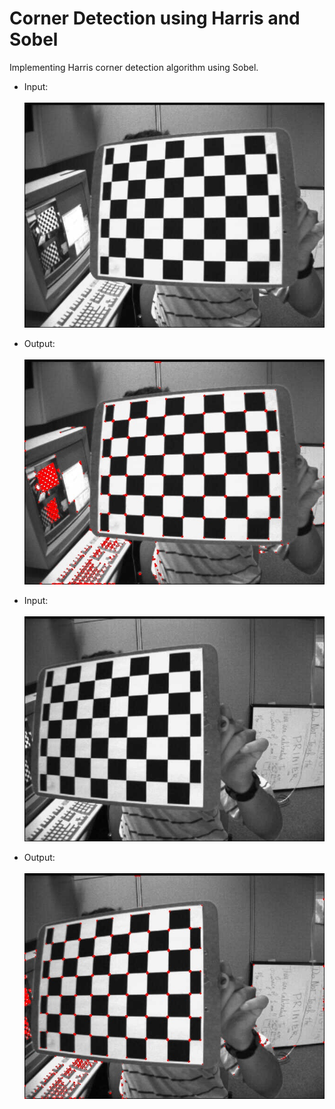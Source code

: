 # Corner Detection using Harris and Sobel

Implementing Harris corner detection algorithm using Sobel.

  - Input:<br><br>
![Corners 1](/corner_detection_harris_sobel/img/1.jpg)

  - Output:<br><br>
![Corners 1 result](/corner_detection_harris_sobel/img/1-corners.jpg)

  - Input:<br><br>
![Corners 2](/corner_detection_harris_sobel/img/2.jpg)

  - Output:<br><br>
![Corners 2 result](/corner_detection_harris_sobel/img/2-corners.jpg)

